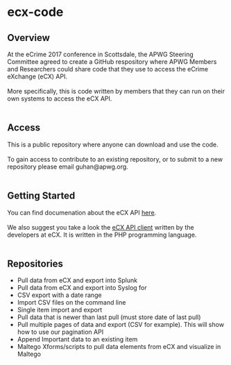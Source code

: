 # ecx-code

<h2>Overview</h2>
At the eCrime 2017 conference in Scottsdale, the APWG Steering Committee agreed to create a GitHub respository where APWG Members and Researchers could share code that they use to access the eCrime eXchange (eCX) API.<br>
<br>
More specifically, this is code written by members that they can run on their own systems to access the eCX API.<br> 
<br>
<h2>Access</h2>
This is a public repository where anyone can download and use the code. <br>
<br>
To gain access to contribute to an existing repository, or to submit to a new repository please email guhan@apwg.org.<br>
<br>
<h2>Getting Started</h2>
You can find documenation about the eCX API <a href="https://apwg.github.io/ecx-api-client/">here</a>.<br>
<br>
We also suggest you take a look the <a href="https://github.com/APWG/ecx-api-client">eCX API client</a> written by the developers at eCX. It is written in the PHP programming language.<br>
<br>
<h2>Repositories</h2>
<ul>
<li>Pull data from eCX and export into Splunk</li>
<li>Pull data from eCX and export into Syslog for</li>
<li>CSV export with a date range</li>
<li>Import CSV files on the command line</li>
<li>Single item import and export</li>
<li>Pull data that is newer than last pull (must store date of last pull)</li>
<li>Pull multiple pages of data and export (CSV for example).  This will show how to use our pagination API</li>
<li>Append Important data to an existing item</li>
<li>Maltego Xforms/scripts to pull data elements from eCX and visualize in Maltego</li>
</ul>
